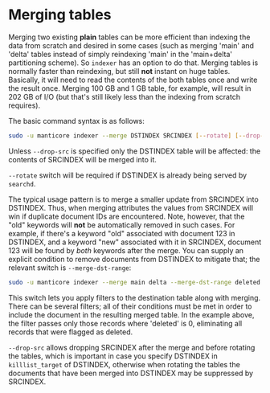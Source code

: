 # Merging tables

Merging two existing **plain** tables can be more efficient than indexing the data from scratch and desired in some cases (such as merging 'main' and 'delta' tables instead of simply reindexing 'main' in the 'main+delta' partitioning scheme). So `indexer` has an option to do that. Merging tables is normally faster than reindexing, but still **not** instant on huge tables. Basically, it will need to read the contents of the both tables once and write the result once. Merging 100 GB and 1 GB table, for example, will result in 202 GB of I/O (but that's still likely less than the indexing from scratch requires).

The basic command syntax is as follows:

```bash
sudo -u manticore indexer --merge DSTINDEX SRCINDEX [--rotate] [--drop-src]
```

Unless `--drop-src` is specified only the DSTINDEX table will be affected: the contents of SRCINDEX will be merged into it.

`--rotate` switch will be required if DSTINDEX is already being served by `searchd`.

The typical usage pattern is to merge a smaller update from SRCINDEX into DSTINDEX. Thus, when merging attributes the values from SRCINDEX will win if duplicate document IDs are encountered. Note, however, that the "old" keywords will **not** be automatically removed in such cases. For example, if there's a keyword "old" associated with document 123 in DSTINDEX, and a keyword "new" associated with it in SRCINDEX, document 123 will be found by *both* keywords after the merge. You can supply an explicit condition to remove documents from DSTINDEX to mitigate that; the relevant switch is `--merge-dst-range`:

```bash
sudo -u manticore indexer --merge main delta --merge-dst-range deleted 0 0
```

This switch lets you apply filters to the destination table along with merging. There can be several filters; all of their conditions must be met in order to include the document in the resulting merged table. In the example above, the filter passes only those records where 'deleted' is 0, eliminating all records that were flagged as deleted.

`--drop-src` allows dropping SRCINDEX after the merge and before rotating the tables, which is important in case you specify DSTINDEX in `killlist_target` of DSTINDEX, otherwise when rotating the tables the documents that have been merged into DSTINDEX may be suppressed by SRCINDEX.
